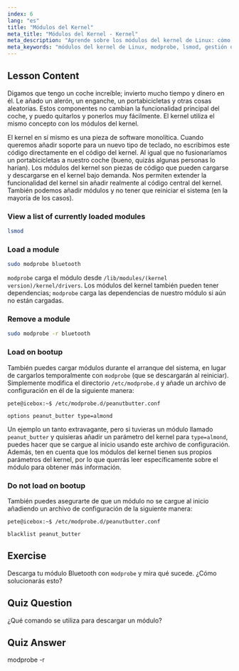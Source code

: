 ```yaml
---
index: 6
lang: "es"
title: "Módulos del Kernel"
meta_title: "Módulos del Kernel - Kernel"
meta_description: "Aprende sobre los módulos del kernel de Linux: cómo cargarlos, descargarlos y gestionarlos. Comprende los comandos `modprobe` y `lsmod` para extender la funcionalidad del kernel. ¡Comienza tu viaje en Linux!"
meta_keywords: "módulos del kernel de Linux, modprobe, lsmod, gestión del kernel, tutorial de Linux, Linux para principiantes, guía de Linux"
---
```


## Lesson Content

Digamos que tengo un coche increíble; invierto mucho tiempo y dinero en él. Le añado un alerón, un enganche, un portabicicletas y otras cosas aleatorias. Estos componentes no cambian la funcionalidad principal del coche, y puedo quitarlos y ponerlos muy fácilmente. El kernel utiliza el mismo concepto con los módulos del kernel.

El kernel en sí mismo es una pieza de software monolítica. Cuando queremos añadir soporte para un nuevo tipo de teclado, no escribimos este código directamente en el código del kernel. Al igual que no fusionaríamos un portabicicletas a nuestro coche (bueno, quizás algunas personas lo harían). Los módulos del kernel son piezas de código que pueden cargarse y descargarse en el kernel bajo demanda. Nos permiten extender la funcionalidad del kernel sin añadir realmente al código central del kernel. También podemos añadir módulos y no tener que reiniciar el sistema (en la mayoría de los casos).

### View a list of currently loaded modules

```bash
lsmod
```

### Load a module

```bash
sudo modprobe bluetooth
```

`modprobe` carga el módulo desde `/lib/modules/(kernel version)/kernel/drivers`. Los módulos del kernel también pueden tener dependencias; `modprobe` carga las dependencias de nuestro módulo si aún no están cargadas.

### Remove a module

```bash
sudo modprobe -r bluetooth
```

### Load on bootup

También puedes cargar módulos durante el arranque del sistema, en lugar de cargarlos temporalmente con `modprobe` (que se descargarán al reiniciar). Simplemente modifica el directorio `/etc/modprobe.d` y añade un archivo de configuración en él de la siguiente manera:

```plaintext
pete@icebox:~$ /etc/modprobe.d/peanutbutter.conf

options peanut_butter type=almond
```

Un ejemplo un tanto extravagante, pero si tuvieras un módulo llamado `peanut_butter` y quisieras añadir un parámetro del kernel para `type=almond`, puedes hacer que se cargue al inicio usando este archivo de configuración. Además, ten en cuenta que los módulos del kernel tienen sus propios parámetros del kernel, por lo que querrás leer específicamente sobre el módulo para obtener más información.

### Do not load on bootup

También puedes asegurarte de que un módulo no se cargue al inicio añadiendo un archivo de configuración de la siguiente manera:

```plaintext
pete@icebox:~$ /etc/modprobe.d/peanutbutter.conf

blacklist peanut_butter
```

## Exercise

Descarga tu módulo Bluetooth con `modprobe` y mira qué sucede. ¿Cómo solucionarás esto?

## Quiz Question

¿Qué comando se utiliza para descargar un módulo?

## Quiz Answer

modprobe -r

